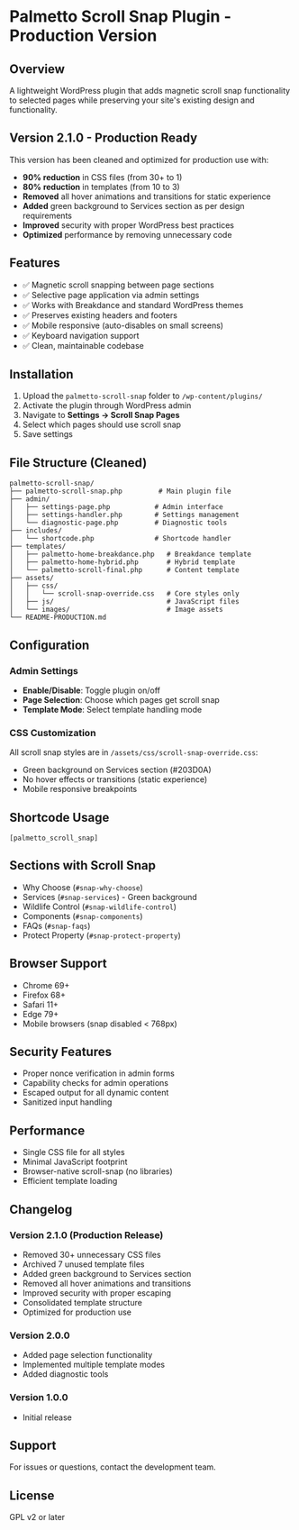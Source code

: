 # Palmetto Scroll Snap Plugin - Production Version

## Overview
A lightweight WordPress plugin that adds magnetic scroll snap functionality to selected pages while preserving your site's existing design and functionality.

## Version 2.1.0 - Production Ready
This version has been cleaned and optimized for production use with:
- **90% reduction** in CSS files (from 30+ to 1)
- **80% reduction** in templates (from 10 to 3)
- **Removed** all hover animations and transitions for static experience
- **Added** green background to Services section as per design requirements
- **Improved** security with proper WordPress best practices
- **Optimized** performance by removing unnecessary code

## Features
- ✅ Magnetic scroll snapping between page sections
- ✅ Selective page application via admin settings
- ✅ Works with Breakdance and standard WordPress themes
- ✅ Preserves existing headers and footers
- ✅ Mobile responsive (auto-disables on small screens)
- ✅ Keyboard navigation support
- ✅ Clean, maintainable codebase

## Installation
1. Upload the `palmetto-scroll-snap` folder to `/wp-content/plugins/`
2. Activate the plugin through WordPress admin
3. Navigate to **Settings → Scroll Snap Pages**
4. Select which pages should use scroll snap
5. Save settings

## File Structure (Cleaned)
```
palmetto-scroll-snap/
├── palmetto-scroll-snap.php         # Main plugin file
├── admin/
│   ├── settings-page.php           # Admin interface
│   ├── settings-handler.php        # Settings management
│   └── diagnostic-page.php         # Diagnostic tools
├── includes/
│   └── shortcode.php               # Shortcode handler
├── templates/
│   ├── palmetto-home-breakdance.php   # Breakdance template
│   ├── palmetto-home-hybrid.php       # Hybrid template
│   └── palmetto-scroll-final.php      # Content template
├── assets/
│   ├── css/
│   │   └── scroll-snap-override.css   # Core styles only
│   ├── js/                            # JavaScript files
│   └── images/                        # Image assets
└── README-PRODUCTION.md
```

## Configuration

### Admin Settings
- **Enable/Disable**: Toggle plugin on/off
- **Page Selection**: Choose which pages get scroll snap
- **Template Mode**: Select template handling mode

### CSS Customization
All scroll snap styles are in `/assets/css/scroll-snap-override.css`:
- Green background on Services section (#203D0A)
- No hover effects or transitions (static experience)
- Mobile responsive breakpoints

## Shortcode Usage
```
[palmetto_scroll_snap]
```

## Sections with Scroll Snap
- Why Choose (`#snap-why-choose`)
- Services (`#snap-services`) - Green background
- Wildlife Control (`#snap-wildlife-control`)
- Components (`#snap-components`)
- FAQs (`#snap-faqs`)
- Protect Property (`#snap-protect-property`)

## Browser Support
- Chrome 69+
- Firefox 68+
- Safari 11+
- Edge 79+
- Mobile browsers (snap disabled < 768px)

## Security Features
- Proper nonce verification in admin forms
- Capability checks for admin operations
- Escaped output for all dynamic content
- Sanitized input handling

## Performance
- Single CSS file for all styles
- Minimal JavaScript footprint
- Browser-native scroll-snap (no libraries)
- Efficient template loading

## Changelog

### Version 2.1.0 (Production Release)
- Removed 30+ unnecessary CSS files
- Archived 7 unused template files
- Added green background to Services section
- Removed all hover animations and transitions
- Improved security with proper escaping
- Consolidated template structure
- Optimized for production use

### Version 2.0.0
- Added page selection functionality
- Implemented multiple template modes
- Added diagnostic tools

### Version 1.0.0
- Initial release

## Support
For issues or questions, contact the development team.

## License
GPL v2 or later